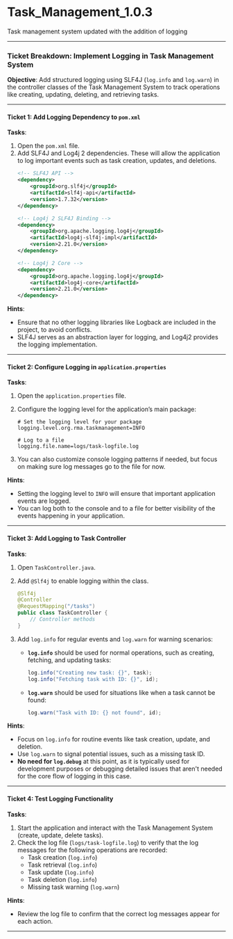 # Task_Management_1.0.3
Task management system updated with the addition of logging 

---

### **Ticket Breakdown: Implement Logging in Task Management System**

**Objective**: Add structured logging using SLF4J (`log.info` and `log.warn`) in the controller classes of the Task Management System to track operations like creating, updating, deleting, and retrieving tasks.

---

#### **Ticket 1: Add Logging Dependency to `pom.xml`**

**Tasks**:
1. Open the `pom.xml` file.
2. Add SLF4J and Log4j 2 dependencies. These will allow the application to log important events such as task creation, updates, and deletions.
   ```xml
   <!-- SLF4J API -->
   <dependency>
       <groupId>org.slf4j</groupId>
       <artifactId>slf4j-api</artifactId>
       <version>1.7.32</version>
   </dependency>

   <!-- Log4j 2 SLF4J Binding -->
   <dependency>
       <groupId>org.apache.logging.log4j</groupId>
       <artifactId>log4j-slf4j-impl</artifactId>
       <version>2.21.0</version>
   </dependency>

   <!-- Log4j 2 Core -->
   <dependency>
       <groupId>org.apache.logging.log4j</groupId>
       <artifactId>log4j-core</artifactId>
       <version>2.21.0</version>
   </dependency>
   ```

**Hints**:
- Ensure that no other logging libraries like Logback are included in the project, to avoid conflicts.
- SLF4J serves as an abstraction layer for logging, and Log4j2 provides the logging implementation.

---

#### **Ticket 2: Configure Logging in `application.properties`**

**Tasks**:
1. Open the `application.properties` file.
2. Configure the logging level for the application’s main package:
   ```properties
   # Set the logging level for your package
   logging.level.org.rma.taskmanagement=INFO

   # Log to a file
   logging.file.name=logs/task-logfile.log
   ```

3. You can also customize console logging patterns if needed, but focus on making sure log messages go to the file for now.

**Hints**:
- Setting the logging level to `INFO` will ensure that important application events are logged. 
- You can log both to the console and to a file for better visibility of the events happening in your application.

---

#### **Ticket 3: Add Logging to Task Controller**

**Tasks**:
1. Open `TaskController.java`.
2. Add `@Slf4j` to enable logging within the class.
   ```java
   @Slf4j
   @Controller
   @RequestMapping("/tasks")
   public class TaskController {
       // Controller methods
   }
   ```

3. Add `log.info` for regular events and `log.warn` for warning scenarios:
   - **`log.info`** should be used for normal operations, such as creating, fetching, and updating tasks:
     ```java
     log.info("Creating new task: {}", task);
     log.info("Fetching task with ID: {}", id);
     ```

   - **`log.warn`** should be used for situations like when a task cannot be found:
     ```java
     log.warn("Task with ID: {} not found", id);
     ```

**Hints**:
- Focus on `log.info` for routine events like task creation, update, and deletion.
- Use `log.warn` to signal potential issues, such as a missing task ID.
- **No need for `log.debug`** at this point, as it is typically used for development purposes or debugging detailed issues that aren't needed for the core flow of logging in this case.

---

#### **Ticket 4: Test Logging Functionality**

**Tasks**:
1. Start the application and interact with the Task Management System (create, update, delete tasks).
2. Check the log file (`logs/task-logfile.log`) to verify that the log messages for the following operations are recorded:
   - Task creation (`log.info`)
   - Task retrieval (`log.info`)
   - Task update (`log.info`)
   - Task deletion (`log.info`)
   - Missing task warning (`log.warn`)


**Hints**:
- Review the log file to confirm that the correct log messages appear for each action.

---
